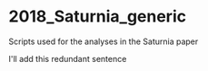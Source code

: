 # 2018_Saturnia_generic
Scripts used for the analyses in the Saturnia paper


I'll add this redundant sentence